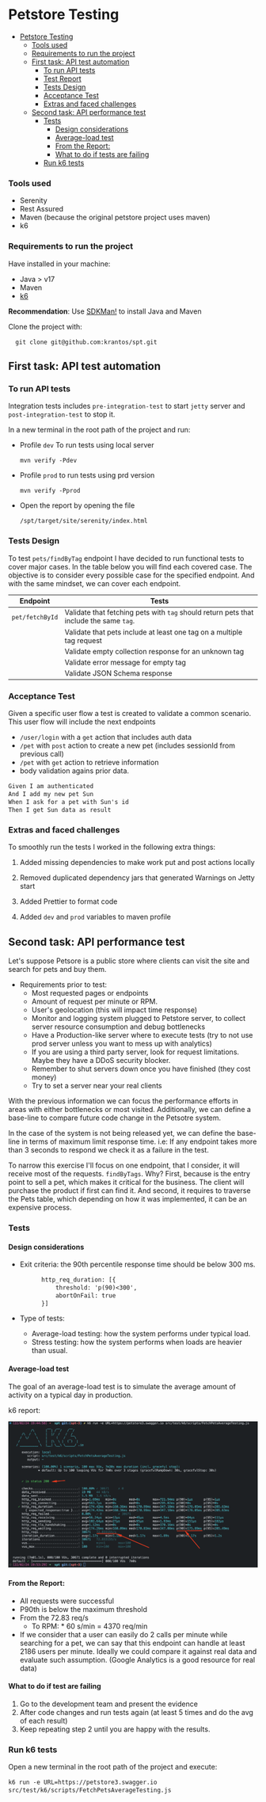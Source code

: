 # Petstore Testing

<!-- TOC -->
* [Petstore Testing](#petstore-testing)
    * [Tools used](#tools-used)
    * [Requirements to run the project](#requirements-to-run-the-project)
  * [First task: API test automation](#first-task-api-test-automation)
    * [To run API tests](#to-run-api-tests)
    * [Test Report](#test-report)
    * [Tests Design](#tests-design)
    * [Acceptance Test](#acceptance-test)
    * [Extras and faced challenges](#extras-and-faced-challenges)
  * [Second task: API performance test](#second-task-api-performance-test)
    * [Tests](#tests)
      * [Design considerations](#design-considerations)
      * [Average-load test](#average-load-test)
      * [From the Report:](#from-the-report)
      * [What to do if tests are failing](#what-to-do-if-test-are-failing)
    * [Run k6 tests](#run-k6-tests)
<!-- TOC -->

### Tools used

- Serenity
- Rest Assured
- Maven (because the original petstore project uses maven)
- k6

### Requirements to run the project

Have installed in your machine:

- Java > v17
- Maven
- [k6](https://grafana.com/docs/k6/latest/get-started/installation/)

**Recommendation**: Use [SDKMan!](https://sdkman.io) to install Java and Maven

Clone the project with:
```shell
  git clone git@github.com:krantos/spt.git
```

## First task: API test automation

### To run API tests

Integration tests includes `pre-integration-test` to start `jetty` server and `post-integration-test` to stop it.

In a new terminal in the root path of the project and run:

- Profile `dev` To run tests using local server

    ```shell
    mvn verify -Pdev
    ```

- Profile `prod` to run tests using prd version

  ```shell
  mvn verify -Pprod
  ```

- Open the report by opening the file 

  ```shell
  /spt/target/site/serenity/index.html
  ```

### Tests Design

To test `pets/findByTag` endpoint I have decided to run functional tests to cover major cases.
In the table below you will find each covered case.
The objective is to consider every possible case for the specified endpoint. And with the same
mindset, we can cover each endpoint.

| Endpoint        | Tests                                                                                  |
|-----------------|----------------------------------------------------------------------------------------|
| `pet/fetchById` | Validate that fetching pets with `tag` should return pets that include the same `tag`. |
|                 | Validate that pets include at least one tag on a multiple tag request                  |
|                 | Validate empty collection response for an unknown tag                                  |
|                 | Validate error message for empty tag                                                   |
|                 | Validate JSON Schema response                                                          |

### Acceptance Test

Given a specific user flow a test is created to validate a common scenario.
This user flow will include the next endpoints

- `/user/login` with a `get` action that includes auth data
- `/pet` with `post` action to create a new pet (includes sessionId from previous call)
- `/pet` with `get` action to retrieve information
- body validation agains prior data.

```gherkin
Given I am authenticated
And I add my new pet Sun
When I ask for a pet with Sun's id
Then I get Sun data as result
```

### Extras and faced challenges

To smoothly run the tests I worked in the following extra things:

1. Added missing dependencies to make work put and post actions locally

1. Removed duplicated dependency jars that generated Warnings on Jetty start

1. Added Prettier to format code

1. Added `dev` and `prod` variables to maven profile

## Second task: API performance test

Let's suppose Petsore is a public store where clients
can visit the site and search for pets and buy them.

- Requirements prior to test:
    - Most requested pages or endpoints
    - Amount of request per minute or RPM.
    - User's geolocation (this will impact time response)
    - Monitor and logging system plugged to Petstore server, to collect server resource consumption and debug bottlenecks
    - Have a Production-like server where to execute tests (try to not use prod server unless you want to mess up with
      analytics)
    - If you are using a third party server, look for request limitations. Maybe they have a DDoS security blocker.
    - Remember to shut servers down once you have finished (they cost money)
    - Try to set a server near your real clients

With the previous information we can focus the performance efforts in areas with either bottlenecks or most visited.
Additionally, we can define a base-line to compare future code change in the Petsotre system.

In the case of the system is not being released yet, we can define the base-line in terms of maximum limit response
time.
i.e: If any endpoint takes more than 3 seconds to respond we check it as a failure in the test.

To narrow this exercise I'll focus on one endpoint, that I consider, it will receive most of the requests. `findByTags`.
Why? First, because is the entry point to sell a pet, which makes it critical for the business. The client will purchase
the
product if first can find it. And second, it requires to traverse the Pets table, which
depending on how it was implemented, it can be an expensive process.

### Tests

#### Design considerations

- Exit criteria: the 90th percentile response time should be below 300 ms.

  ```javscript
		http_req_duration: [{
			threshold: 'p(90)<300',
			abortOnFail: true
		}]
  ```

- Type of tests:
    - Average-load testing: how the system performs under typical load.
    - Stress testing: how the system performs when loads are heavier than usual.

#### Average-load test

The goal of an average-load test is to simulate the average amount of activity on a typical day in production.

k6 report:

![k6 report](./src/test/resources/images/averageloadtest.png)

#### From the Report:

- All requests were successful
- P90th is below the maximum threshold
- From the 72.83 req/s
    - To RPM: * 60 s/min = 4370 req/min
- If we consider that a user can easily do 2 calls per minute while searching for a pet, we can say that this endpoint
  can handle at least 2186 users per minute.
  Ideally we could compare it against real data and evaluate such assumption. (Google Analytics is a good resource for
  real data)

#### What to do if test are failing

1. Go to the development team and present the evidence
2. After code changes and run tests again (at least 5 times and do the avg of each result)
3. Keep repeating step 2 until you are happy with the results.

### Run k6 tests

Open a new terminal in the root path of the project and execute:

```shell
k6 run -e URL=https://petstore3.swagger.io src/test/k6/scripts/FetchPetsAverageTesting.js
```
